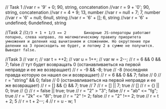 // Task 1
//var r = '9' + 0;          90, string, concatenation
//var r = 9 + '0';          90, string, concatenation
//var r = 4 + 9;            13, number
//var r = null + 7;         7, number
//var r = '6' + null;       6null, string
//var r = '6' + [];         6, string
//var r = '6' + undefined;  6undefined, string

//Task 2
//`2/3 + 1 + 1/3 == 2        Бинарные JS-операторы работают попарно, слева направо, по математическому правилу приоритета 
умножения и деления над вычитанием и сложением. Но округление при делении на 3 происходить не будет, и потому 2 в сумме не получится. 
Выведет false.`

//Task 3
// var r;
// var t = ++2;
// var u = 1++;
// var w = 2--;
// r = 6 && 0 && 7;         false // тут будет возвращать 0 (останавливаеться на первой неправде и ее же возвращает)
// r = -9 && -8;            true // -8 (последняя правда которую он нашел он и возвращает)
// r = 6 && 0 && 7;         false // 0
// r = "string" && 0;       false // 0 (останавливаеться на первой неправде и ее же возвращает)
// r = [] && {} && 7;       true // 7
// r = [] || 7;             true // []
// r = {} || 0;             true // {}
// r = false || true;       true
// r = "2" > "3";           false
// r = "ab" <= "fg";        true
// r = "2k" <= "8l";        true
// r = "2" != 2;            false
// r = "2" !== 2;           true
// r = t + 2;               5
// r = t + 2--;             4
// r = u - w;               1
